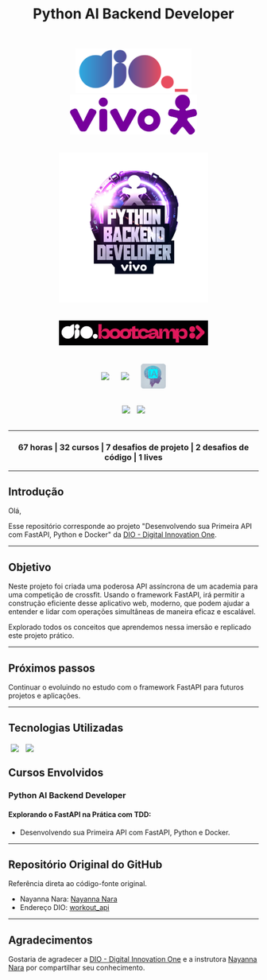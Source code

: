 <div align="center">
    <h1>Python AI Backend Developer</h1>
</div>
<br><br>

<div align="center">
    <img src="assets\images\dio-logo.png" width="" height="90" hspace="25">
    <img src="assets\images\vivo-logo.png" width="" height="80" hspace="25">               
</div>
<br><br>

<div align="center"><img src="assets\images\bootcamp-logo.png" width="" height="300" hspace="">
</div>
<br><br>

<div align="center"><img src="assets\images\bootcamp-dio.png" width="300" height="" hspace="10">
</div>     
<br><br>

<div align="center">
    <img align="center" src="https://cdn.jsdelivr.net/gh/devicons/devicon@latest/icons/python/python-original-wordmark.svg" width="" height="60" hspace="10">          
    <img align="center" src="https://cdn.jsdelivr.net/gh/devicons/devicon@latest/icons/fastapi/fastapi-original-wordmark.svg" width="" height="120" hspace="10">
    <img align="center" src="assets/images/inteligencia-artificial-ia.png" width="" height="50" hspace="10">                     
</div>
<br><br>

<div align="center">
    <img  src="https://img.shields.io/badge/IN%C3%8DCIO-07%2F06%2F2024-green" hspace="5"/>
    <img src="https://img.shields.io/badge/T%C3%89RMINO-15%2F07%2F2024-red" hspace="5"/>
</div>
<br>
<hr>
<div align="center">
<h3>67 horas | 32 cursos | 7 desafios de projeto | 2 desafios de código | 1 lives</h3>
</div>
<hr>

## Introdução
Olá,

Esse repositório corresponde ao projeto "Desenvolvendo sua Primeira API com FastAPI, Python e Docker" da [DIO - Digital Innovation One](https://www.dio.me/).
<hr>

## Objetivo

Neste projeto foi criada uma poderosa API assíncrona de um academia para uma competição de crossfit. Usando o framework FastAPI, irá permitir a construção eficiente desse aplicativo web, moderno, que podem ajudar a entender e lidar com operações simultâneas de maneira eficaz e escalável.

Explorado todos os conceitos que aprendemos nessa imersão e replicado este projeto prático. 
<br>
<hr>

## Próximos passos

Continuar o evoluindo no estudo com o framework FastAPI para futuros projetos e aplicações. 
<hr>

## Tecnologias Utilizadas

<div>
    <img align=center src="https://cdn.jsdelivr.net/gh/devicons/devicon@latest/icons/python/python-original-wordmark.svg" width="" height="80" hspace="5"/>
    <img align=center src="https://cdn.jsdelivr.net/gh/devicons/devicon@latest/icons/fastapi/fastapi-original-wordmark.svg" width="" height="150" hspace="5"/>
</div>

## Cursos Envolvidos
### **Python AI Backend Developer** 
#### **Explorando o FastAPI na Prática com TDD:**
- Desenvolvendo sua Primeira API com FastAPI, Python e Docker.
<hr>

## Repositório Original do GitHub
Referência direta ao código-fonte original.

- Nayanna Nara: [Nayanna Nara](https://github.com/nayannanara)
- Endereço DIO: [workout_api](https://github.com/digitalinnovationone/workout_api)
<hr>

## Agradecimentos
Gostaria de agradecer a [DIO - Digital Innovation One](https://www.dio.me/) e a instrutora [Nayanna Nara](https://www.linkedin.com/in/nayannanara/) por compartilhar seu conhecimento.
